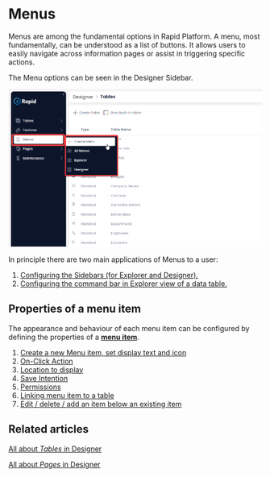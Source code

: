 # Menus

Menus are among the fundamental options in Rapid Platform. A menu, most fundamentally, can be understood as a list of buttons. It allows users to easily navigate across information pages or assist in triggering specific actions.

The Menu options can be seen in the Designer Sidebar.

![Designer Menus menu](<Create a Menu.png>)

In principle there are two main applications of Menus to a user:

1. [Configuring the Sidebars (for Explorer and Designer).](/docs/Rapid/4-Keyper%20Manual/2-Designer/3-Menus/3-menu-button-configuration/how-to-create-new-menu-item/how-to-create-new-menu-item.md "How to customise Sidebars using Menus?")
2. [Configuring the command bar in Explorer view of a data table.](/docs/Rapid/4-Keyper%20Manual/2-Designer/3-Menus/3-menu-button-configuration/how-to-configure-a-command-bar-button/how-to-configure-a-command-bar-button.md "How to configure a Menu button in a command bar?")

## Properties of a menu item

The appearance and behaviour of each menu item can be configured by defining the properties of a [**menu item**](</docs/Rapid/3-User Manual/glossary/glossary.md#menu-item> "Menu item").

1. [Create a new Menu item, set display text and icon ](/docs/Rapid/4-Keyper%20Manual/2-Designer/3-Menus/3-menu-button-configuration/how-to-create-new-menu-item/how-to-create-new-menu-item.md "How to set display text and icon for a menu item?")
2. [On-Click Action](/docs/Rapid/4-Keyper%20Manual/2-Designer/3-Menus/3-menu-button-configuration/1-how-to-set-on-click-action-for-a-menu/1-how-to-set-on-click-action-for-a-menu.md "How to set On-Click Action for a menu item?")
3. [Location to display](/docs/Rapid/4-Keyper%20Manual/2-Designer/3-Menus/3-menu-button-configuration/what-is-location-to-display-in-a-menu/what-is-location-to-display-in-a-menu.md "What is Location to Display option in a Menu?")
4. [Save Intention](/docs/Rapid/4-Keyper%20Manual/2-Designer/3-Menus/3-menu-button-configuration/what-is-save-intention-in-a-menu/what-is-save-intention-in-a-menu.md "What is Save Intention option in a Menu setup?")
5. [Permissions](/docs/Rapid/4-Keyper%20Manual/2-Designer/3-Menus/3-menu-button-configuration/how-to-set-permission-on-a-menu/how-to-set-permission-on-a-menu.md "How to set Permissions for a Menu button?")
6. [Linking menu item to a table](/docs/Rapid/4-Keyper%20Manual/2-Designer/3-Menus/3-menu-button-configuration/how-to-link-a-menu-to-a-table/how-to-link-a-menu-to-a-table.md "How to link a menu item to a table?")
7. [Edit / delete / add an item below an existing item](/docs/Rapid/4-Keyper%20Manual/2-Designer/3-Menus/3-menu-button-configuration/how-to-add-a-menu-below/how-to-add-a-menu-below.md "How to edit / delete / add an item below an existing item?")

## Related articles

[All about *Tables* in Designer](/docs/Rapid/4-Keyper%20Manual/2-Designer/1-Tables/1-all-about-tables-in-designer/1-all-about-tables-in-designer.md "All about Tables in Designer")

[All about *Pages* in Designer](/docs/Rapid/4-Keyper%20Manual/2-Designer/2-Pages/1-all-about-pages-in-designer.md)